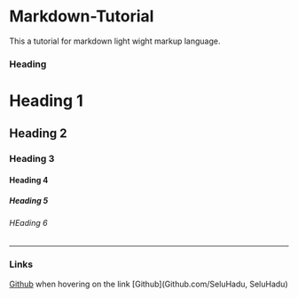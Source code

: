 # Markdown-Tutorial
This a tutorial for markdown light wight markup language.
### Heading 
# Heading 1
## Heading 2
### Heading 3
#### Heading 4
##### Heading 5
###### HEading 6
---
### Links

[Github](Github.com)
when hovering on the link
[Github](Github.com/SeluHadu, SeluHadu)
